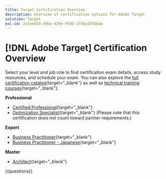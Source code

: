 ```yaml
---
title: Target Certification Overview
description: Overview of certification options for Adobe Target
solution: Target
exl-id: 2e1ee659-e9be-429e-9fdb-1f5ba1976bae
---
```

# [!DNL Adobe Target] Certification Overview

Select your level and job role to find certification exam details, access study resources, and schedule your exam. You can also explore the [full certification catalog](https://certification.adobe.com/certifications){target="_blank"} as well as [technical training courses](https://certification.adobe.com/courses/?/courses){target="_blank"}.

**Professional**

* [Certified Professional](https://certification.adobe.com/certification/target-business-practitioner-professional){target="_blank"} <!--AD0-E408-->
* [Optimization Specialist](https://certification.adobe.com/certification/optimization-specialist-professional){target="_blank"} (Please note that this certification does not count toward partner requirements.) <!--AD0-E410-->

**Expert**

* [Business Practitioner](https://certification.adobe.com/certification/target-business-practitioner-expert){target="_blank"} <!--AD0-E406-->
* [Business Practitioner - Japanese](https://certification.adobe.com/certification/target-business-practitioner-expert){target="_blank"} <!--AD0-E406-J-->

**Master**

* [Architect](https://certification.adobe.com/certification/target-architect-master){target="_blank"} <!--AD0-E409-->

{{questions}}

